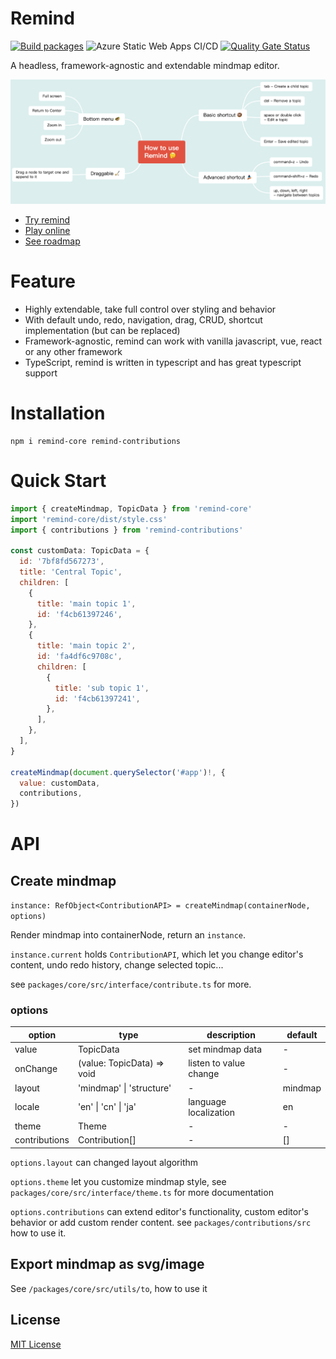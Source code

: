 # Remind

[![Build packages](https://github.com/luvsic3/remind/actions/workflows/main.yml/badge.svg)](https://github.com/luvsic3/remind/actions/workflows/main.yml)
![Azure Static Web Apps CI/CD](https://github.com/luvsic3/remind/workflows/Azure%20Static%20Web%20Apps%20CI/CD/badge.svg)
[![Quality Gate Status](https://sonarcloud.io/api/project_badges/measure?project=unhandledrejection_mindx&metric=alert_status)](https://sonarcloud.io/dashboard?id=unhandledrejection_mindx) 

A headless, framework-agnostic and extendable mindmap editor.

<img src="./demo.png" alt="drawing" width="600"/>

- [Try remind](https://remind.applet.ink)
- [Play online](https://stackblitz.com/edit/typescript-nwp9sk?file=index.ts)
- [See roadmap](https://github.com/luvsic3/remind/projects/1)

# Feature

 * Highly extendable, take full control over styling and behavior
 * With default undo, redo, navigation, drag, CRUD, shortcut implementation (but can be replaced)
 * Framework-agnostic, remind can work with vanilla javascript, vue, react or any other framework
 * TypeScript, remind is written in typescript and has great typescript support

# Installation

```shell
npm i remind-core remind-contributions
```

# Quick Start

```JavaScript
import { createMindmap, TopicData } from 'remind-core'
import 'remind-core/dist/style.css'
import { contributions } from 'remind-contributions'

const customData: TopicData = {
  id: '7bf8fd567273',
  title: 'Central Topic',
  children: [
    {
      title: 'main topic 1',
      id: 'f4cb61397246',
    },
    {
      title: 'main topic 2',
      id: 'fa4df6c9708c',
      children: [
        {
          title: 'sub topic 1',
          id: 'f4cb61397241',
        },
      ],
    },
  ],
}

createMindmap(document.querySelector('#app')!, {
  value: customData,
  contributions,
})
```

# API

## Create mindmap

`instance: RefObject<ContributionAPI> = createMindmap(containerNode, options)` 

Render mindmap into containerNode, return an `instance`.

`instance.current` holds `ContributionAPI`, which let you change editor's content, undo redo history, change selected topic... 

see `packages/core/src/interface/contribute.ts` for more.

### options

| option        | type                         | description            | default |
| ------------- | ---------------------------- | ---------------------- | ------- |
| value         | TopicData                    | set mindmap data       | -       |
| onChange      | (value: TopicData) => void   | listen to value change | -       |
| layout        | 'mindmap' &#124; 'structure' | -                      | mindmap |
| locale        | 'en' &#124; 'cn' &#124; 'ja' | language localization  | en      |
| theme         | Theme                        | -                      | -       |
| contributions | Contribution[]               | -                      | []      |

`options.layout` can changed layout algorithm

`options.theme` let you customize mindmap style, see `packages/core/src/interface/theme.ts` for more documentation 

`options.contributions` can extend editor's functionality, custom editor's behavior or add custom render content. see `packages/contributions/src` how to use it.

## Export mindmap as svg/image

See `/packages/core/src/utils/to`, how to use it


## License

[MIT License](https://github.com/luvsic3/remind/blob/master/LICENSE)
